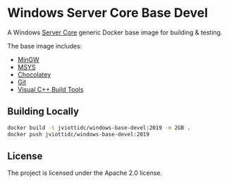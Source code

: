 Windows Server Core Base Devel
==============================

A Windows [Server
Core](https://docs.microsoft.com/en-us/windows-server/administration/server-core/what-is-server-core)
generic Docker base image for building & testing.

The base image includes:

- [MinGW](http://mingw.org)
- [MSYS](http://www.mingw.org/wiki/msys)
- [Chocolatey](https://chocolatey.org)
- [Git](https://git-scm.com)
- [Visual C++ Build Tools](https://visualstudio.microsoft.com/visual-cpp-build-tools/)

Building Locally
----------------

```sh
docker build -t jviottidc/windows-base-devel:2019 -m 2GB .
docker push jviottidc/windows-base-devel:2019
```

License
-------

The project is licensed under the Apache 2.0 license.
